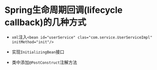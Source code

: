 # Spring生命周期回调(lifecycle callback)的几种方式

* `xml`注入`<bean id="userService" clas="com.service.UserServiceImpl" initMethod="init"/>`

* 实现`InitializingBean`接口

* 类中添加`@PostConstruct`注解方法

